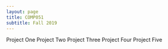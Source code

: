 ```yaml
---
layout: page
title: COMP051
subtitle: Fall 2019
---
```


Project One
Project Two
Project Three
Project Four
Project Five
